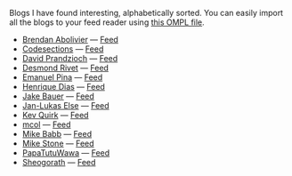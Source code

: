 <!-- title: Blogroll -->

Blogs I have found interesting, alphabetically sorted. You can easily import all
the blogs to your feed reader using [this OMPL file][ompl].

<!-- blogroll -->
- [Brendan Abolivier](https://brendan.abolivier.bzh) — [Feed](https://brendan.abolivier.bzh/index.xml)
- [Codesections](https://www.codesections.com/blog/) — [Feed](https://www.codesections.com/rss.xml)
- [David Prandzioch](https://www.davd.io) — [Feed](https://www.davd.io/index.xml)
- [Desmond Rivet](https://desmondrivet.com/blog/) — [Feed](https://desmondrivet.com/feeds/blog.rss)
- [Emanuel Pina](https://emanuelpina.pt) — [Feed](https://emanuelpina.pt/index.xml)
- [Henrique Dias](https://hacdias.com/articles/) — [Feed](https://hacdias.com/articles/feed.xml)
- [Jake Bauer](https://www.paritybit.ca/blog) — [Feed](https://www.paritybit.ca/feeds/sitewide-feed.xml)
- [Jan-Lukas Else](https://jlelse.blog) — [Feed](https://jlelse.blog/index.xml)
- [Kev Quirk](https://kevq.uk) — [Feed](https://kevq.uk/feed/)
- [mcol](https://mcol.xyz) — [Feed](https://mcol.xyz/rss.xml)
- [Mike Babb](https://mikebabb.com/blog/) — [Feed](https://mikebabb.com/feed.xml)
- [Mike Stone](https://mikestone.me) — [Feed](https://mikestone.me/feed/)
- [PapaTutuWawa](https://blog.polynom.me) — [Feed](https://blog.polynom.me/atom.xml)
- [Sheogorath](https://shivering-isles.com/#blog) — [Feed](https://shivering-isles.com/feed.xml)
<!-- /blogroll -->

[ompl]: </blogroll/blogroll.ompl> "Blogroll's OMPL file"
